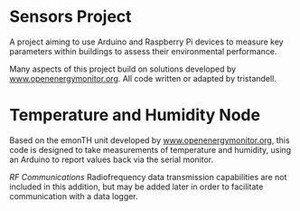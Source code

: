 # Sensors Project

A project aiming to use Arduino and Raspberry Pi devices to measure key parameters within buildings to assess their environmental performance. 

Many aspects of this project build on solutions developed by www.openenergymonitor.org.
All code written or adapted by tristandell.


# Temperature and Humidity Node
Based on the emonTH unit developed by www.openenergymonitor.org, this code is designed to take measurements of temperature and humidity, using an Arduino to report values back via the serial monitor. 

*RF Communications*
Radiofrequency data transmission capabilities are not included in this addition, but may be added later in order to facilitate communication with a data logger.
